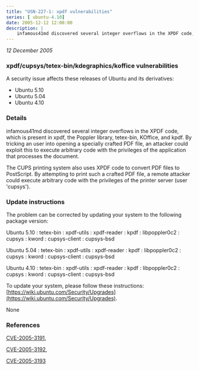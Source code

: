 ```yaml
---
title: "USN-227-1: xpdf vulnerabilities"
series: [ ubuntu-4.10]
date: 2005-12-12 12:00:00
description: |
    infamous41md discovered several integer overflows in the XPDF code, which is present in xpdf, the Poppler library, tetex-bin, KOffice, and kpdf. By tricking an user into opening a specially crafted PDF file, an attacker could exploit this to execute arbitrary code with the privileges of the application that processes the document.
--- 
```

 
 

*12 December 2005*

### xpdf/cupsys/tetex-bin/kdegraphics/koffice vulnerabilities

A security issue affects these releases of Ubuntu and its derivatives:

* Ubuntu 5.10
* Ubuntu 5.04
* Ubuntu 4.10

### Details

infamous41md discovered several integer overflows in the XPDF code, which is present in xpdf, the Poppler library, tetex-bin, KOffice, and kpdf. By tricking an user into opening a specially crafted PDF file, an attacker could exploit this to execute arbitrary code with the privileges of the application that processes the document.

The CUPS printing system also uses XPDF code to convert PDF files to PostScript. By attempting to print such a crafted PDF file, a remote attacker could execute arbitrary code with the privileges of the printer server (user &#39;cupsys&#39;).

### Update instructions

The problem can be corrected by updating your system to the following package version:

Ubuntu 5.10
 : tetex-bin 
 : xpdf-utils 
 : xpdf-reader 
 : kpdf 
 : libpoppler0c2 
 : cupsys 
 : kword 
 : cupsys-client 
 : cupsys-bsd 

Ubuntu 5.04
 : tetex-bin 
 : xpdf-utils 
 : xpdf-reader 
 : kpdf 
 : libpoppler0c2 
 : cupsys 
 : kword 
 : cupsys-client 
 : cupsys-bsd 

Ubuntu 4.10
 : tetex-bin 
 : xpdf-utils 
 : xpdf-reader 
 : kpdf 
 : libpoppler0c2 
 : cupsys 
 : kword 
 : cupsys-client 
 : cupsys-bsd 

To update your system, please follow these instructions: [https://wiki.ubuntu.com/Security/Upgrades](https://wiki.ubuntu.com/Security/Upgrades).

None

### References

 
 [CVE-2005-3191](http://people.ubuntu.com/~ubuntu-security/cve/CVE-2005-3191), 

 [CVE-2005-3192](http://people.ubuntu.com/~ubuntu-security/cve/CVE-2005-3192), 

 [CVE-2005-3193](http://people.ubuntu.com/~ubuntu-security/cve/CVE-2005-3193)
 

